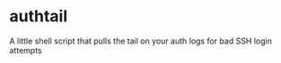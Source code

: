 authtail
========

A little shell script that pulls the tail on your auth logs for bad SSH login attempts
